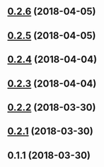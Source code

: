 <a name="0.2.6"></a>
## [0.2.6](/compare/v0.2.5...v0.2.6) (2018-04-05)



<a name="0.2.5"></a>
## [0.2.5](/compare/v0.2.4...v0.2.5) (2018-04-05)



<a name="0.2.4"></a>
## [0.2.4](/compare/v0.2.3...v0.2.4) (2018-04-04)



<a name="0.2.3"></a>
## [0.2.3](/compare/v0.2.2...v0.2.3) (2018-04-04)



<a name="0.2.2"></a>
## [0.2.2](/compare/v0.2.1...v0.2.2) (2018-03-30)



<a name="0.2.1"></a>
## [0.2.1](/compare/v0.1.1...v0.2.1) (2018-03-30)



<a name="0.1.1"></a>
## 0.1.1 (2018-03-30)



